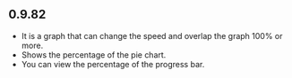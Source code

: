 ## 0.9.82

* It is a graph that can change the speed and overlap the graph 100% or more.
* Shows the percentage of the pie chart.
* You can view the percentage of the progress bar.
